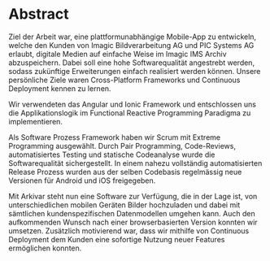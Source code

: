 # Abstract

Ziel der Arbeit war, eine plattformunabhängige Mobile-App zu entwickeln, welche den Kunden von Imagic Bildverarbeitung AG und PIC Systems AG erlaubt, digitale Medien auf einfache Weise im Imagic IMS Archiv abzuspeichern. Dabei soll eine hohe Softwarequalität angestrebt werden, sodass zukünftige Erweiterungen einfach realisiert werden können. Unsere persönliche Ziele waren Cross-Platform Frameworks und Continuous Deployment kennen zu lernen.

Wir verwendeten das Angular und Ionic Framework und entschlossen uns die Applikationslogik im Functional Reactive Programming Paradigma zu implementieren.

Als Software Prozess Framework haben wir Scrum mit Extreme Programming ausgewählt. Durch Pair Programming, Code-Reviews, automatisiertes Testing und statische Codeanalyse wurde die Softwarequalität sichergestellt. In einem nahezu vollständig automatisierten Release Prozess wurden aus der selben Codebasis regelmässig neue Versionen für Android und iOS freigegeben.

Mit Arkivar steht nun eine Software zur Verfügung, die in der Lage ist, von unterschiedlichen mobilen Geräten Bilder hochzuladen und dabei mit sämtlichen kundenspezifischen Datenmodellen umgehen kann. Auch den aufkommenden Wunsch nach einer browserbasierten Version konnten wir umsetzen. Zusätzlich motivierend war, dass wir mithilfe von Continuous Deployment dem Kunden eine sofortige Nutzung neuer Features ermöglichen konnten.